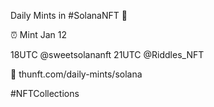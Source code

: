 Daily Mints in #SolanaNFT 🚀

⏰ Mint Jan 12

18UTC @sweetsolananft
21UTC @Riddles_NFT

🔗 thunft.com/daily-mints/solana

#NFTCollections
